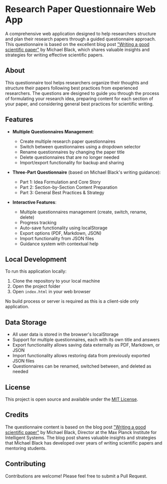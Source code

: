 # Research Paper Questionnaire Web App

A comprehensive web application designed to help researchers structure and plan their research papers through a guided questionnaire approach. This questionnaire is based on the excellent blog post ["Writing a good scientific paper"](https://medium.com/@black_51980/writing-a-good-scientific-paper-c0f8af480c91) by Michael Black, which shares valuable insights and strategies for writing effective scientific papers.

## About

This questionnaire tool helps researchers organize their thoughts and structure their papers following best practices from experienced researchers. The questions are designed to guide you through the process of formulating your research idea, preparing content for each section of your paper, and considering general best practices for scientific writing.

## Features

- **Multiple Questionnaires Management**:
  - Create multiple research paper questionnaires
  - Switch between questionnaires using a dropdown selector
  - Rename questionnaires by changing the paper title
  - Delete questionnaires that are no longer needed
  - Import/export functionality for backup and sharing

- **Three-Part Questionnaire** (based on Michael Black's writing guidance):
  - Part 1: Idea Formulation and Core Story
  - Part 2: Section-by-Section Content Preparation
  - Part 3: General Best Practices & Strategy

- **Interactive Features**:
  - Multiple questionnaires management (create, switch, rename, delete)
  - Progress tracking
  - Auto-save functionality using localStorage
  - Export options (PDF, Markdown, JSON)
  - Import functionality from JSON files
  - Guidance system with contextual help

## Local Development

To run this application locally:

1. Clone the repository to your local machine
2. Open the project folder
3. Open `index.html` in your web browser

No build process or server is required as this is a client-side only application.

## Data Storage

- All user data is stored in the browser's localStorage
- Support for multiple questionnaires, each with its own title and answers
- Export functionality allows saving data externally as PDF, Markdown, or JSON
- Import functionality allows restoring data from previously exported JSON files
- Questionnaires can be renamed, switched between, and deleted as needed

## License

This project is open source and available under the [MIT License](LICENSE).

## Credits

The questionnaire content is based on the blog post ["Writing a good scientific paper"](https://medium.com/@black_51980/writing-a-good-scientific-paper-c0f8af480c91) by Michael Black, Director at the Max Planck Institute for Intelligent Systems. The blog post shares valuable insights and strategies that Michael Black has developed over years of writing scientific papers and mentoring students.

## Contributing

Contributions are welcome! Please feel free to submit a Pull Request.
